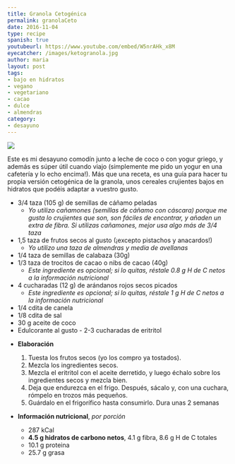 ```yaml
---
title: Granola Cetogénica
permalink: granolaCeto
date: 2016-11-04
type: recipe
spanish: true
youtubeurl: https://www.youtube.com/embed/W5nrAHk_x8M
eyecatcher: /images/ketogranola.jpg
author: maria
layout: post
tags:
- bajo en hidratos
- vegano
- vegetariano
- cacao
- dulce
- almendras
category:
- desayuno
---
```


<img src="https://farm1.staticflickr.com/741/31328471570_693ee2da8e_o_d.jpg" />

Este es mi desayuno comodín junto a leche de coco o con yogur griego, y además es súper útil cuando viajo (simplemente me pido un yogur en una cafetería y lo echo encima!). Más que una receta, es una guía para hacer tu propia versión cetogénica de la granola, unos cereales crujientes bajos en hidratos que podéis adaptar a vuestro gusto. 

* 3/4 taza (105 g) de semillas de cáñamo peladas
  * _Yo utilizo cañamones (semillas de cáñamo con cáscara) porque me gusta lo crujientes que son, son fáciles de encontrar, y añaden un extra de fibra. Si utilizas cañamones, mejor usa algo más de 3/4 taza_
* 1,5 taza de frutos secos al gusto (¡excepto pistachos y anacardos!)
  * _Yo utilizo una taza de almendras y media de avellanas_
* 1/4 taza de semillas de calabaza (30g)
* 1/3 taza de trocitos de cacao o nibs de cacao (40g)
  * _Este ingrediente es opcional; si lo quitas, réstale 0.8 g H de C netos a la información nutricional_
* 4 cucharadas (12 g) de arándanos rojos secos picados
  * _Este ingrediente es opcional; si lo quitas, réstale 1 g H de C netos a la información nutricional_
* 1/4 cdita de canela
* 1/8 cdita de sal
* 30 g aceite de coco
* Edulcorante al gusto - 2-3 cucharadas de eritritol

<!-- -->

* **Elaboración**
  1. Tuesta los frutos secos (yo los compro ya tostados).
  2. Mezcla los ingredientes secos.
  3. Mezcla el eritritol con el aceite derretido, y luego échalo sobre los ingredientes secos y mezcla bien. 
  4. Deja que endurezca en el frigo. Después, sácalo y, con una cuchara, rómpelo en trozos más pequeños. 
  5. Guárdalo en el frigorífico hasta consumirlo. Dura unas 2 semanas


* **Información nutricional**, _por porción_
  * 287 kCal
  * **4.5 g hidratos de carbono netos**, 4.1 g fibra, 8.6 g H de C totales
  * 10.1 g proteina
  * 25.7 g grasa
